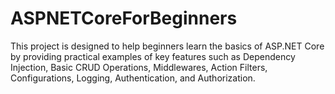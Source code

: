 # ASPNETCoreForBeginners
This project is designed to help beginners learn the basics of ASP.NET Core by providing practical examples of key features such as Dependency Injection, Basic CRUD Operations, Middlewares, Action Filters, Configurations, Logging, Authentication, and Authorization.
